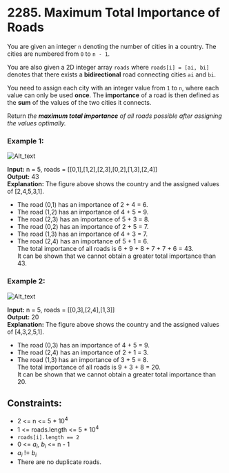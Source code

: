 # 2285. Maximum Total Importance of Roads

You are given an integer `n` denoting the number of cities in a country. The cities are numbered from `0` to `n - 1`.

You are also given a 2D integer array `roads` where `roads[i] = [ai, bi]` denotes that there exists a **bidirectional** road connecting cities `ai` and `bi`.

You need to assign each city with an integer value from `1` to `n`, where each value can only be used **once**. The **importance** of a road is then defined as the **sum** of the values of the two cities it connects.

Return *the **maximum total importance** of all roads possible after assigning the values optimally.*

### Example 1:
![Alt_text](https://assets.leetcode.com/uploads/2022/04/07/ex1drawio.png)

**Input:** n = 5, roads = [[0,1],[1,2],[2,3],[0,2],[1,3],[2,4]]  
**Output:** 43  
**Explanation:** The figure above shows the country and the assigned values of [2,4,5,3,1].  
- The road (0,1) has an importance of 2 + 4 = 6.  
- The road (1,2) has an importance of 4 + 5 = 9.  
- The road (2,3) has an importance of 5 + 3 = 8.  
- The road (0,2) has an importance of 2 + 5 = 7.  
- The road (1,3) has an importance of 4 + 3 = 7.  
- The road (2,4) has an importance of 5 + 1 = 6.  
The total importance of all roads is 6 + 9 + 8 + 7 + 7 + 6 = 43.  
It can be shown that we cannot obtain a greater total importance than 43.  

### Example 2:
![Alt_text](https://assets.leetcode.com/uploads/2022/04/07/ex2drawio.png)

**Input:** n = 5, roads = [[0,3],[2,4],[1,3]]  
**Output:** 20  
**Explanation:** The figure above shows the country and the assigned values of [4,3,2,5,1].  
- The road (0,3) has an importance of 4 + 5 = 9.  
- The road (2,4) has an importance of 2 + 1 = 3.  
- The road (1,3) has an importance of 3 + 5 = 8.  
The total importance of all roads is 9 + 3 + 8 = 20.  
It can be shown that we cannot obtain a greater total importance than 20.  

## Constraints:
- 2 <= n <= 5 * $10^4$
- 1 <= roads.length <= 5 * $10^4$
- `roads[i].length == 2`
- 0 <= $a_i$, $b_i$ <= n - 1
- $a_i$ != $b_i$
- There are no duplicate roads.